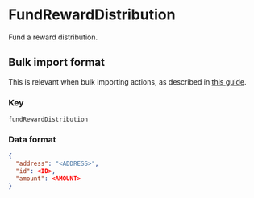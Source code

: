 # FundRewardDistribution

Fund a reward distribution.

## Bulk import format

This is relevant when bulk importing actions, as described in [this
guide](https://github.com/DA0-DA0/dao-dao-ui/wiki/Bulk-importing-actions).

### Key

`fundRewardDistribution`

### Data format

```json
{
  "address": "<ADDRESS>",
  "id": <ID>,
  "amount": <AMOUNT>
}
```
